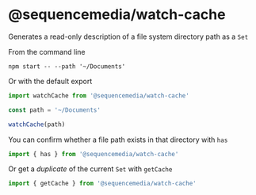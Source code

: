 # @sequencemedia/watch-cache

Generates a read-only description of a file system directory path as a `Set`

From the command line

```shell
npm start -- --path '~/Documents'
```

Or with the default export

```javascript
import watchCache from '@sequencemedia/watch-cache'

const path = '~/Documents'

watchCache(path)
```

You can confirm whether a file path exists in that directory with `has`

```javascript
import { has } from '@sequencemedia/watch-cache'
```

Or get a _duplicate_ of the current `Set` with `getCache`

```javascript
import { getCache } from '@sequencemedia/watch-cache'
```
